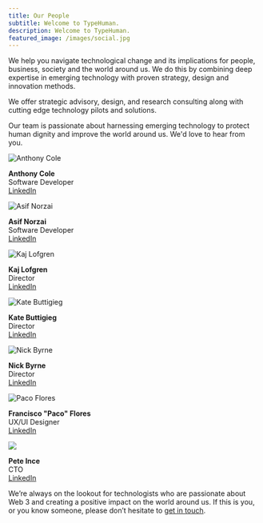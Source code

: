 ```yaml
---
title: Our People
subtitle: Welcome to TypeHuman.
description: Welcome to TypeHuman.
featured_image: /images/social.jpg
---
```


We help you navigate technological change and its implications for people, business, society and the world around us. We do this by combining deep expertise in emerging technology with proven strategy, design and innovation methods.

We offer strategic advisory, design, and research consulting along with cutting edge technology pilots and solutions.

Our team is passionate about harnessing emerging technology to protect human dignity and improve the world around us. We'd love to hear from you.

<div class="gallery-about">
	<div class="gallery-about__item">
		<div class="gallery-about__image">
			<img src="/images/team/anthony.jpg" alt="Anthony Cole" />
		</div>
		<div class="gallery-about__inner">
			<p><strong>Anthony Cole</strong><br />
			Software Developer<br />
			<a href="https://www.linkedin.com/in/anthonyccole/">LinkedIn</a></p>
		</div>
	</div>
	<div class="gallery-about__item">
		<div class="gallery-about__image">
			<img src="/images/team/asif.jpg" alt="Asif Norzai" />
		</div>
		<div class="gallery-about__inner">
			<p><strong>Asif Norzai</strong><br />
			Software Developer<br />
			<a href="https://www.linkedin.com/in/asifnorzai/">LinkedIn</a></p>
		</div>
	</div>
	<div class="gallery-about__item">
		<div class="gallery-about__image">
			<img src="/images/team/kaj.jpg" alt="Kaj Lofgren">
		</div>
		<div class="gallery-about__inner">
			<p><strong>Kaj Lofgren</strong><br />
			Director<br />
			<a href="https://www.linkedin.com/in/kaj-lofgren-0b787726/">LinkedIn</a></p>
		</div>
	</div>
	<div class="gallery-about__item">
		<div class="gallery-about__image">
			<img src="/images/team/kate.jpg" alt="Kate Buttigieg" />
		</div>
		<div class="gallery-about__inner">
			<p><strong>Kate Buttigieg</strong><br />
			Director<br />
			<a href="https://www.linkedin.com/in/kate-buttigieg-6323a890/">LinkedIn</a></p>
		</div>
	</div>
	<div class="gallery-about__item">
		<div class="gallery-about__image">
			<img src="/images/team/nick.jpg" alt="Nick Byrne" >
		</div>
		<div class="gallery-about__inner">
			<p><strong>Nick Byrne</strong><br />
			Director<br />
			<a href="https://www.linkedin.com/in/nbyrne/">LinkedIn</a></p>
		</div>
	</div>
	<div class="gallery-about__item">
		<div class="gallery-about__image">
			<img src="/images/team/paco.jpg" alt="Paco Flores" >
		</div>
		<div class="gallery-about__inner">
			<p><strong>Francisco "Paco" Flores</strong><br />
			UX/UI Designer<br />
			<a href="https://www.linkedin.com/in/franciscofloresc/">LinkedIn</a></p>
		</div>
	</div>
	<div class="gallery-about__item">
		<div class="gallery-about__image">
			<img src="/images/team/pete.jpg">
		</div>
		<div class="gallery-about__inner">
			<p><strong>Pete Ince</strong><br />
			CTO<br />
			<a href="https://www.linkedin.com/in/peterince/">LinkedIn</a></p>
		</div>
	</div>
</div>

We’re always on the lookout for technologists who are passionate about Web 3 and creating a positive impact on the world around us. If this is you, or you know someone, please don’t hesitate to <a href="mailto:hello@typehuman.com">get in touch</a>.
